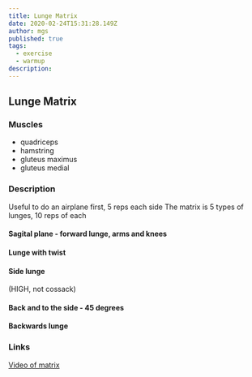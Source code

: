 ```yaml
---
title: Lunge Matrix
date: 2020-02-24T15:31:28.149Z
author: mgs
published: true
tags:
  - exercise
  - warmup
description: 
---
```

## Lunge Matrix
### Muscles
  - quadriceps
  - hamstring
  - gluteus maximus
  - gluteus medial
### Description
Useful to do an airplane first, 5 reps each side
The matrix is 5 types of lunges, 10 reps of each
#### Sagital plane - forward lunge, arms and knees
#### Lunge with twist
#### Side lunge 
(HIGH, not cossack)
#### Back and to the side - 45 degrees
#### Backwards lunge

### Links
[Video of matrix](https://www.youtube.com/watch?v=GJo7_MiRLkU&feature=youtu.be)
<!--stackedit_data:
eyJoaXN0b3J5IjpbLTE1NTgzODM0MDBdfQ==
-->
